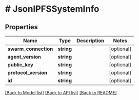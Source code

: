 # # JsonIPFSSystemInfo

## Properties

Name | Type | Description | Notes
------------ | ------------- | ------------- | -------------
**swarm_connection** | **string** |  | [optional]
**agent_version** | **string** |  | [optional]
**public_key** | **string** |  | [optional]
**protocol_version** | **string** |  | [optional]
**id** | **string** |  | [optional]

[[Back to Model list]](../../README.md#models) [[Back to API list]](../../README.md#endpoints) [[Back to README]](../../README.md)
